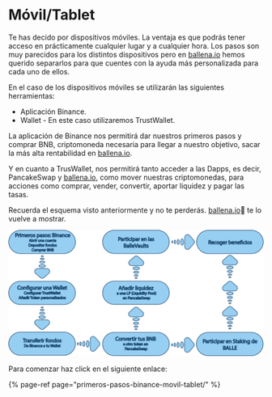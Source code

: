 # Móvil/Tablet

Te has decido por dispositivos móviles. La ventaja es que podrás tener acceso en prácticamente cualquier lugar y a cualquier hora. Los pasos son muy parecidos para los distintos dispositivos pero en [ballena.io](https://ballena.io/) hemos querido separarlos para que cuentes con la ayuda más personalizada para cada uno de ellos.

En el caso de los dispositivos móviles se utilizarán las siguientes herramientas:

* Aplicación Binance.
* Wallet - En este caso utilizaremos TrustWallet.

La aplicación de Binance nos permitirá dar nuestros primeros pasos y comprar BNB, criptomoneda necesaria para llegar a nuestro objetivo, sacar la más alta rentabilidad en [ballena.io](https://ballena.io/).

Y en cuanto a TrusWallet, nos permitirá tanto acceder a las Dapps, es decir, PancakeSwap y [ballena.io](https://ballena.io/), como mover nuestras criptomonedas, para acciones como comprar, vender, convertir, aportar liquidez y pagar las tasas.

Recuerda el esquema visto anteriormente y no te perderás. [ballena.io](https://ballena.io/)🐋 te lo vuelve a mostrar.



![](../../.gitbook/assets/esquema-tutoriales-trustwallet.png)



Para comenzar haz click en el siguiente enlace:

{% page-ref page="primeros-pasos-binance-movil-tablet/" %}





